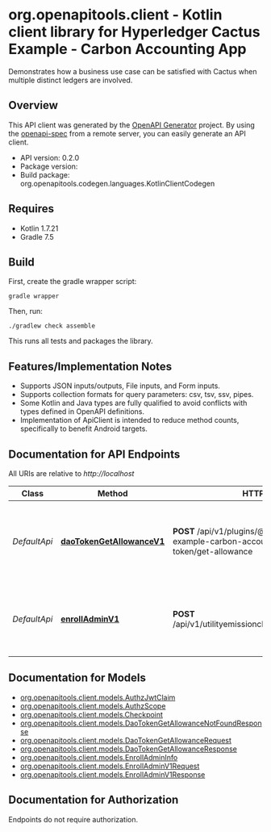 # org.openapitools.client - Kotlin client library for Hyperledger Cactus Example - Carbon Accounting App

Demonstrates how a business use case can be satisfied with Cactus when multiple distinct ledgers are involved.

## Overview
This API client was generated by the [OpenAPI Generator](https://openapi-generator.tech) project.  By using the [openapi-spec](https://github.com/OAI/OpenAPI-Specification) from a remote server, you can easily generate an API client.

- API version: 0.2.0
- Package version: 
- Build package: org.openapitools.codegen.languages.KotlinClientCodegen

## Requires

* Kotlin 1.7.21
* Gradle 7.5

## Build

First, create the gradle wrapper script:

```
gradle wrapper
```

Then, run:

```
./gradlew check assemble
```

This runs all tests and packages the library.

## Features/Implementation Notes

* Supports JSON inputs/outputs, File inputs, and Form inputs.
* Supports collection formats for query parameters: csv, tsv, ssv, pipes.
* Some Kotlin and Java types are fully qualified to avoid conflicts with types defined in OpenAPI definitions.
* Implementation of ApiClient is intended to reduce method counts, specifically to benefit Android targets.

<a id="documentation-for-api-endpoints"></a>
## Documentation for API Endpoints

All URIs are relative to *http://localhost*

Class | Method | HTTP request | Description
------------ | ------------- | ------------- | -------------
*DefaultApi* | [**daoTokenGetAllowanceV1**](docs/DefaultApi.md#daotokengetallowancev1) | **POST** /api/v1/plugins/@hyperledger/cactus-example-carbon-accounting-backend/dao-token/get-allowance | Get the number of tokens `spender` is approved to spend on behalf of `account`
*DefaultApi* | [**enrollAdminV1**](docs/DefaultApi.md#enrolladminv1) | **POST** /api/v1/utilityemissionchannel/registerEnroll/admin | Registers an admin account within the Fabric organization specified.


<a id="documentation-for-models"></a>
## Documentation for Models

 - [org.openapitools.client.models.AuthzJwtClaim](docs/AuthzJwtClaim.md)
 - [org.openapitools.client.models.AuthzScope](docs/AuthzScope.md)
 - [org.openapitools.client.models.Checkpoint](docs/Checkpoint.md)
 - [org.openapitools.client.models.DaoTokenGetAllowanceNotFoundResponse](docs/DaoTokenGetAllowanceNotFoundResponse.md)
 - [org.openapitools.client.models.DaoTokenGetAllowanceRequest](docs/DaoTokenGetAllowanceRequest.md)
 - [org.openapitools.client.models.DaoTokenGetAllowanceResponse](docs/DaoTokenGetAllowanceResponse.md)
 - [org.openapitools.client.models.EnrollAdminInfo](docs/EnrollAdminInfo.md)
 - [org.openapitools.client.models.EnrollAdminV1Request](docs/EnrollAdminV1Request.md)
 - [org.openapitools.client.models.EnrollAdminV1Response](docs/EnrollAdminV1Response.md)


<a id="documentation-for-authorization"></a>
## Documentation for Authorization

Endpoints do not require authorization.

